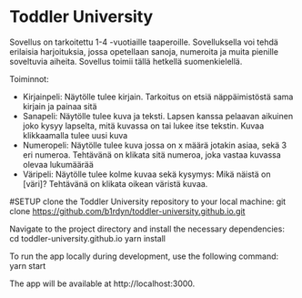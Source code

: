 # Toddler University

Sovellus on tarkoitettu 1-4 -vuotiaille taaperoille. Sovelluksella voi tehdä erilaisia harjoituksia, jossa opetellaan sanoja, numeroita ja muita pienille soveltuvia aiheita. Sovellus toimii tällä hetkellä suomenkielellä.

Toiminnot:
- Kirjainpeli:
  Näytölle tulee kirjain. Tarkoitus on etsiä näppäimistöstä sama kirjain ja painaa sitä
- Sanapeli:
  Näytölle tulee kuva ja teksti. Lapsen kanssa pelaavan aikuinen joko kysyy lapselta, mitä kuvassa on tai lukee itse tekstin. Kuvaa klikkaamalla tulee uusi kuva
- Numeropeli:
  Näytölle tulee kuva jossa on x määrä jotakin asiaa, sekä 3 eri numeroa. Tehtävänä on klikata sitä numeroa, joka vastaa kuvassa olevaa lukumäärää
- Väripeli:
  Näytölle tulee kolme kuvaa sekä kysymys: Mikä näistä on [väri]? Tehtävänä on klikata oikean väristä kuvaa.

#SETUP
clone the Toddler University repository to your local machine:
git clone https://github.com/b1rdyn/toddler-university.github.io.git

Navigate to the project directory and install the necessary dependencies:
cd toddler-university.github.io
yarn install

To run the app locally during development, use the following command:
yarn start

The app will be available at http://localhost:3000.
